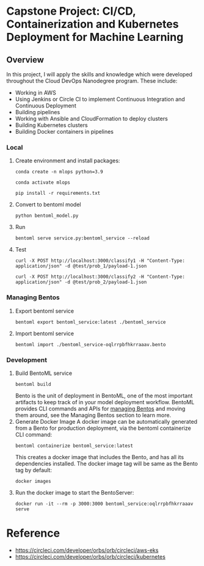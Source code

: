 # Capstone Project:  CI/CD, Containerization and Kubernetes Deployment for Machine Learning
## Overview
In this project, I will apply the skills and knowledge which were developed throughout the Cloud DevOps Nanodegree program. These include:
- Working in AWS
- Using Jenkins or Circle CI to implement Continuous Integration and Continuous Deployment
- Building pipelines
- Working with Ansible and CloudFormation to deploy clusters
- Building Kubernetes clusters
- Building Docker containers in pipelines

### Local
1. Create environment and install packages:
    ```shell
    conda create -n mlops python=3.9
    ```
    ```shell
    conda activate mlops
    ```
    ```shell
    pip install -r requirements.txt
    ```
2. Convert to bentoml model
    ```shell
    python bentoml_model.py
    ```
3. Run 
    ```shell
    bentoml serve service.py:bentoml_service --reload
    ```
4. Test
    ```shell
    curl -X POST http://localhost:3000/classify1 -H "Content-Type: application/json" -d @test/prob_1/payload-1.json
    ```
    ```shell
    curl -X POST http://localhost:3000/classify2 -H "Content-Type: application/json" -d @test/prob_2/payload-1.json
    ```

### Managing Bentos
1. Export bentoml service
    ```
    bentoml export bentoml_service:latest ./bentoml_service
    ```
2. Import bentoml service
    ```
    bentoml import ./bentoml_service-oqlrrpbfhkrraaav.bento
    ```

### Development
1. Build BentoML service
    ```
    bentoml build
    ```
    Bento is the unit of deployment in BentoML, one of the most important artifacts to keep track of in your model deployment workflow. BentoML provides CLI commands and APIs for [managing Bentos](https://docs.bentoml.com/en/latest/concepts/bento.html#managing-bentos) and moving them around, see the Managing Bentos section to learn more.
2. Generate Docker Image
    A docker image can be automatically generated from a Bento for production deployment, via the bentoml containerize CLI command:
    ```
    bentoml containerize bentoml_service:latest
    ```
    This creates a docker image that includes the Bento, and has all its dependencies installed. The docker image tag will be same as the Bento tag by default:
    ```
    docker images
    ```
3. Run the docker image to start the BentoServer:
    ```
    docker run -it --rm -p 3000:3000 bentoml_service:oqlrrpbfhkrraaav serve
    ```

# Reference 
- https://circleci.com/developer/orbs/orb/circleci/aws-eks
- https://circleci.com/developer/orbs/orb/circleci/kubernetes